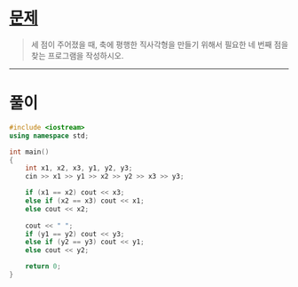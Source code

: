 # [문제](https://www.acmicpc.net/problem/3009 "#3009번")
  
> 세 점이 주어졌을 때, 축에 평행한 직사각형을 만들기 위해서 필요한 네 번째 점을 찾는 프로그램을 작성하시오.
<hr/>

# 풀이

```cpp
#include <iostream>
using namespace std;

int main() 
{
    int x1, x2, x3, y1, y2, y3;
    cin >> x1 >> y1 >> x2 >> y2 >> x3 >> y3;

    if (x1 == x2) cout << x3;
    else if (x2 == x3) cout << x1;
    else cout << x2;
    
    cout << " ";
    if (y1 == y2) cout << y3;
    else if (y2 == y3) cout << y1;
    else cout << y2;

    return 0;
}
```

